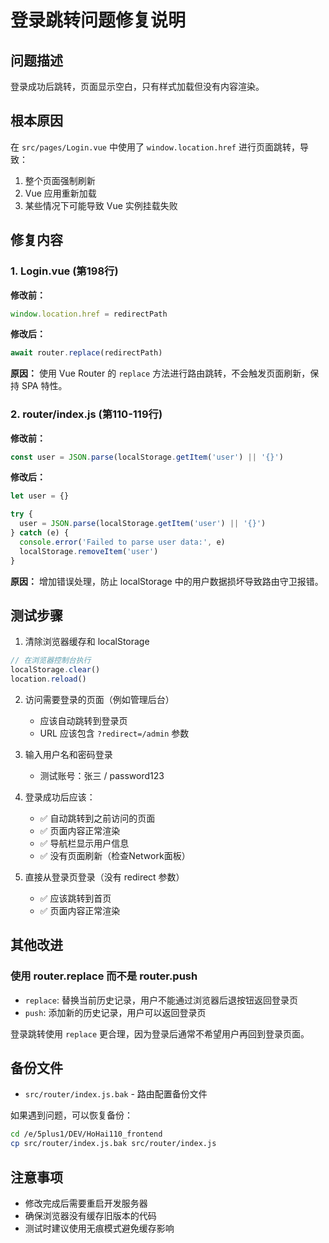 # 登录跳转问题修复说明

## 问题描述
登录成功后跳转，页面显示空白，只有样式加载但没有内容渲染。

## 根本原因
在 `src/pages/Login.vue` 中使用了 `window.location.href` 进行页面跳转，导致：
1. 整个页面强制刷新
2. Vue 应用重新加载
3. 某些情况下可能导致 Vue 实例挂载失败

## 修复内容

### 1. Login.vue (第198行)
**修改前：**
```javascript
window.location.href = redirectPath
```

**修改后：**
```javascript
await router.replace(redirectPath)
```

**原因：** 使用 Vue Router 的 `replace` 方法进行路由跳转，不会触发页面刷新，保持 SPA 特性。

### 2. router/index.js (第110-119行)
**修改前：**
```javascript
const user = JSON.parse(localStorage.getItem('user') || '{}')
```

**修改后：**
```javascript
let user = {}

try {
  user = JSON.parse(localStorage.getItem('user') || '{}')
} catch (e) {
  console.error('Failed to parse user data:', e)
  localStorage.removeItem('user')
}
```

**原因：** 增加错误处理，防止 localStorage 中的用户数据损坏导致路由守卫报错。

## 测试步骤

1. 清除浏览器缓存和 localStorage
```javascript
// 在浏览器控制台执行
localStorage.clear()
location.reload()
```

2. 访问需要登录的页面（例如管理后台）
   - 应该自动跳转到登录页
   - URL 应该包含 `?redirect=/admin` 参数

3. 输入用户名和密码登录
   - 测试账号：张三 / password123

4. 登录成功后应该：
   - ✅ 自动跳转到之前访问的页面
   - ✅ 页面内容正常渲染
   - ✅ 导航栏显示用户信息
   - ✅ 没有页面刷新（检查Network面板）

5. 直接从登录页登录（没有 redirect 参数）
   - ✅ 应该跳转到首页
   - ✅ 页面内容正常渲染

## 其他改进

### 使用 router.replace 而不是 router.push
- `replace`: 替换当前历史记录，用户不能通过浏览器后退按钮返回登录页
- `push`: 添加新的历史记录，用户可以返回登录页

登录跳转使用 `replace` 更合理，因为登录后通常不希望用户再回到登录页面。

## 备份文件
- `src/router/index.js.bak` - 路由配置备份文件

如果遇到问题，可以恢复备份：
```bash
cd /e/5plus1/DEV/HoHai110_frontend
cp src/router/index.js.bak src/router/index.js
```

## 注意事项
- 修改完成后需要重启开发服务器
- 确保浏览器没有缓存旧版本的代码
- 测试时建议使用无痕模式避免缓存影响
